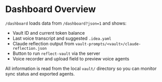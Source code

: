 # Dashboard Overview

`/dashboard` loads data from `/dashboard?json=1` and shows:

- Vault ID and current token balance
- Last voice transcript and suggested `.idea.yaml`
- Claude reflection output from `vault-prompts/<vault>/claude-reflection.json`
- Button to run `reflect-vault` via the server
- Voice recorder and upload field to preview voice agents

All information is read from the local `vault/` directory so you can monitor sync status and exported agents.
